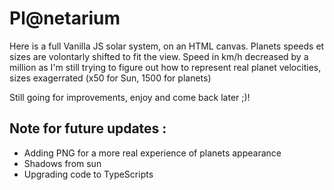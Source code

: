 # Pl@netarium

Here is a full Vanilla JS solar system, on an HTML canvas.
Planets speeds et sizes are volontarly shifted to fit the view.
Speed in km/h decreased by a million as I'm still trying to figure out how to represent real planet velocities, sizes exagerrated (x50 for Sun, 1500 for planets)

Still going for improvements, enjoy and come back later ;)!

## Note for future updates : 
* Adding PNG for a more real experience of planets appearance
* Shadows from sun
* Upgrading code to TypeScripts